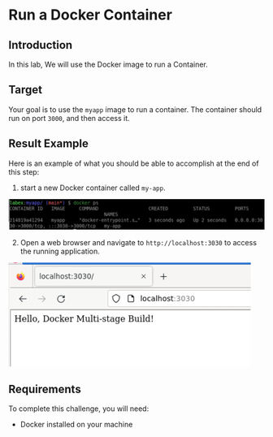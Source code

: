 # Run a Docker Container

## Introduction

In this lab, We will use the Docker image to run a Container.

## Target

Your goal is to use the `myapp` image to run a container. The container should run on port `3000`, and then access it.

## Result Example

Here is an example of what you should be able to accomplish at the end of this step:

1. start a new Docker container called `my-app`.

![challenge-docker-multi-stage-build](assets/challenge-docker-multi-stage-build-3-1.png)

2. Open a web browser and navigate to `http://localhost:3030` to access the running application.

![challenge-docker-multi-stage-build](assets/challenge-docker-multi-stage-build-3-2.png)

## Requirements

To complete this challenge, you will need:

- Docker installed on your machine
